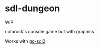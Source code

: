 # sdl-dungeon
WIP

notarock's console game but with graphics

Works with [go-sdl2](https://github.com/veandco/go-sdl2)
